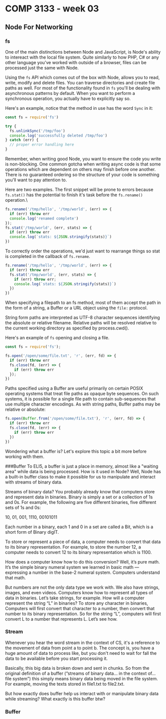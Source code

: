 # COMP 3133 - week 03
## Node For Networking


### fs
One of the main distinctions between Node and JavaScript, is Node's ability to intereact with the local file system. Quite similarly to how PHP, C# or any other language you've worked with outside of a browser, files can be processed just the same with Node.

Using the `fs` API which comes out of the box with Node, allows you to read, write, modify and delete files. You can traverse directories and create file paths as well. For most of the functionality found in `fs` you'll be dealing with asynchronous patterns by default. When you want to perform a synchronous operation, you actually have to explicitly say so.

Here's an example, notice that the method in use has the word `Sync` in it:

```js
const fs = require('fs')

try {
  fs.unlinkSync('/tmp/foo')
  console.log('successfully deleted /tmp/foo')
} catch (err) {
  // proper error handling here
}
```

Remember, when writing good Node, you want to ensure the code you write is non-blocking. One common gotcha when writing async code is that some operations which are dependent on others may finish before one another. There is no guaranteed ordering so the structure of your code is something you'll want to pay attention to. 

Here are two examples. The first snippet will be prone to errors because `fs.stat()` has the potential to finish it's task before the `fs.rename()` operation.\

```js
fs.rename('/tmp/hello', '/tmp/world', (err) => {
  if (err) throw err
  console.log('renamed complete')
});
fs.stat('/tmp/world', (err, stats) => {
  if (err) throw err
  console.log(`stats: ${JSON.stringify(stats)}`)
})
```

To correctly order the operations, we'd just want to rearrange things so stat is completed in the callback of `fs.rename`.

```js
fs.rename('/tmp/hello', '/tmp/world', (err) => {
  if (err) throw err
  fs.stat('/tmp/world', (err, stats) => {
    if (err) throw err;
    console.log(`stats: ${JSON.stringify(stats)}`)
  })
})
```

When specifying a filepath to an fs method, most of them accept the path in the form of a string, a Buffer or a URL object using the `file:` protocol.

String form paths are interpreted as UTF-8 character sequences identifying the absolute or relative filename. Relative paths will be resolved relative to the current working directory as specified by process.cwd().

Here's an example of `fs` opening and closing a file.

```js
const fs = require('fs');

fs.open('/open/some/file.txt', 'r', (err, fd) => {
  if (err) throw err
  fs.close(fd, (err) => {
    if (err) throw err
  });
})
```

Paths specified using a Buffer are useful primarily on certain POSIX operating systems that treat file paths as opaque byte sequences. On such systems, it is possible for a single file path to contain sub-sequences that use multiple character encodings. As with string paths, Buffer paths may be relative or absolute:

```js
fs.open(Buffer.from('/open/some/file.txt'), 'r', (err, fd) => {
  if (err) throw err
  fs.close(fd, (err) => {
    if (err) throw err
  })
})
```

Wondering what a buffer is? Let's explore this topic a bit more before working with them.

###Buffer
To ELI5, a buffer is just a place in memory, almost like a "waiting area" while data is being processed. How is it used in Node? Well, Node has a built-in buffer class to make it possible for us to manipulate and interact with streams of binary data.

Streams of binary data? You probably already know that computers store and represent data in binaries. Binary is simply a set or a collection of 1s and 0s. For example, the following are five different binaries, five different sets of 1s and 0s:

10, 01, 001, 1110, 00101011

Each number in a binary, each 1 and 0 in a set are called a Bit, which is a short form of Binary digIT.

To store or represent a piece of data, a computer needs to convert that data to its binary representation. For example, to store the number 12, a computer needs to convert 12 to its binary representation which is 1100.

How does a computer know how to do this conversion? Well, it’s pure math. It’s the simple binary numeral system we learned in basic math — expressing a number in the base-2 numeral system. Computers understand that math.

But numbers are not the only data type we work with. We also have strings, images, and even videos. Computers know how to represent all types of data in binaries. Let’s take strings, for example. How will a computer represent the string “L” in binaries? To store any character in binaries, Computers will first convert that character to a number, then convert that number to its binary representation. So for the string “L”, computers will first convert L to a number that represents L. Let’s see how.

### Stream
Whenever you hear the word stream in the context of CS, it's a reference to the movement of data from point a to point b. The concept is, you have a huge amount of data to process like, but you don't need to wait for fall the data to be available before you start processing it.

Basically, this big data is broken down and sent in chunks. So from the original definition of a buffer (“streams of binary data… in the context of… file system”) this simply means binary data being moved in the file system. For example, moving the texts stored in file1.txt to file2.txt.

But how exactly does buffer help us interact with or manipulate binary data while streaming? What exactly is this buffer btw?

### Buffer